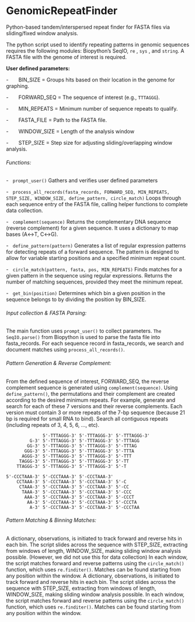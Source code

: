 # GenomicRepeatFinder
Python-based tandem/interspersed repeat finder for FASTA files via sliding/fixed window analysis. 

The python script used to identify repeating patterns in genomic sequences requires the following modules:  Biopython’s SeqIO, `re` , `sys` , and `string`. A FASTA file with the genome of interest is required. 

**User defined parameters:**

-       BIN_SIZE = Groups hits based on their location in the genome for graphing.

-       FORWARD_SEQ = The sequence of interest (e.g., `TTTAGGG`).

-       MIN_REPEATS = Minimum number of sequence repeats to qualify. 

-       FASTA_FILE = Path to the FASTA file.

-       WINDOW_SIZE = Length of the analysis window 

-       STEP_SIZE = Step size for adjusting sliding/overlapping window analysis.

###### Functions:
-   `prompt_user()`
	Gathers and verifies user defined parameters

-   `process_all_records(fasta_records, FORWARD_SEQ, MIN_REPEATS, STEP_SIZE, WINDOW_SIZE, define_pattern, circle_match)`
	Loops through each sequence entry of the FASTA file, calling helper functions to complete data collection.

-   `complement(sequence)`
	Returns the complementary DNA sequence (reverse complement) for a given sequence. It uses a dictionary to map bases (A↔T, C↔G).

-   `define_pattern(pattern)`
	Generates a list of regular expression patterns for detecting repeats of a forward sequence. The pattern is designed to allow for variable starting positions and a specified minimum repeat count.

-   `circle_match(pattern, fasta, pos, MIN_REPEATS)`
	Finds matches for a given pattern in the sequence using regular expressions. Returns the number of matching sequences, provided they meet the minimum repeat. 

-   `get_bin(position)`
	Determines which bin a given position in the sequence belongs to by dividing the position by BIN_SIZE.

###### Input collection & FASTA Parsing: 
The main function uses `prompt_user()` to collect parameters. `The SeqIO.parse()` from Biopython is used to parse the fasta file into fasta_records. For each sequence record in fasta_records, we search and document matches using `process_all_records()`. 
###### Pattern Generation & Reverse Complement: 
From the defined sequence of interest, FORWARD_SEQ, the reverse complement sequence is generated using `complement(sequence)`. Using `define_pattern()`, the permutations and their complement are created according to the desired minimum repeats. 
For example, generate and search for each of these 7 versions and their reverse complements. Each version must contain 3 or more repeats of the 7-bp sequence (because 21 bp is required for small RNA to bind). Search all contiguous repeats (including repeats of 3, 4, 5, 6, ..., etc). 

```
              5'-TTTAGGG-3' 5'-TTTAGGG-3' 5'-TTTAGGG-3'
         G-3' 5'-TTTAGGG-3' 5'-TTTAGGG-3' 5'-TTTAGG
        GG-3' 5'-TTTAGGG-3' 5'-TTTAGGG-3' 5'-TTTAG
       GGG-3' 5'-TTTAGGG-3' 5'-TTTAGGG-3' 5'-TTTA
      AGGG-3' 5'-TTTAGGG-3' 5'-TTTAGGG-3' 5'-TTT
     TAGGG-3' 5'-TTTAGGG-3' 5'-TTTAGGG-3' 5'-TT
    TTAGGG-3' 5'-TTTAGGG-3' 5'-TTTAGGG-3' 5'-T

5'-CCCTAAA-3' 5'-CCCTAAA-3' 5'-CCCTAAA-3'
    CCTAAA-3' 5'-CCCTAAA-3' 5'-CCCTAAA-3' 5'-C
     CTAAA-3' 5'-CCCTAAA-3' 5'-CCCTAAA-3' 5'-CC
      TAAA-3' 5'-CCCTAAA-3' 5'-CCCTAAA-3' 5'-CCC
       AAA-3' 5'-CCCTAAA-3' 5'-CCCTAAA-3' 5'-CCCT
        AA-3' 5'-CCCTAAA-3' 5'-CCCTAAA-3' 5'-CCCTA
         A-3' 5'-CCCTAAA-3' 5'-CCCTAAA-3' 5'-CCCTAA
```

###### Pattern Matching & Binning Matches: 
A dictionary, observations, is initiated to track forward and reverse hits in each bin. The script slides across the sequence with STEP_SIZE, extracting from windows of length, WINDOW_SIZE, making sliding window analysis possible. (However, we did not use this for data collection) In each window, the script matches forward and reverse patterns using the `circle_match()` function, which uses `re.finditer()`. Matches can be found starting from any position within the window.
A dictionary, observations, is initiated to track forward and reverse hits in each bin. The script slides across the sequence with STEP_SIZE, extracting from windows of length, WINDOW_SIZE, making sliding window analysis possible. In each window, the script matches forward and reverse patterns using the `circle_match()` function, which uses `re.finditer()`. Matches can be found starting from any position within the window.
